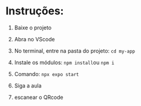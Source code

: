 # Instruções:

1. Baixe o projeto

2. Abra no VScode

3. No terminal, entre na pasta do projeto: `cd my-app`

4. Instale os módulos: `npm install`ou `npm i `

5. Comando: `npx expo start `

6. Siga a aula

7. escanear o QRcode
